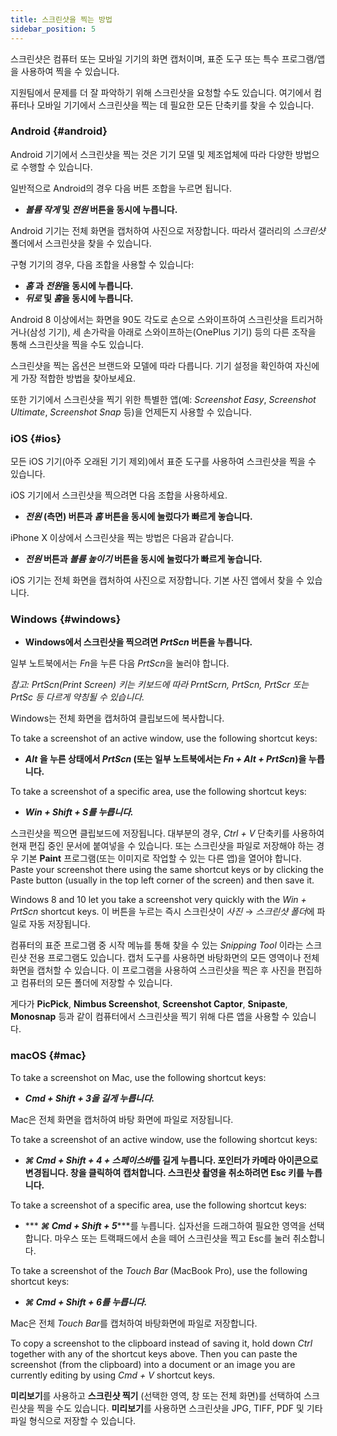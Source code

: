 ```yaml
---
title: 스크린샷을 찍는 방법
sidebar_position: 5
---
```


스크린샷은 컴퓨터 또는 모바일 기기의 화면 캡처이며, 표준 도구 또는 특수 프로그램/앱을 사용하여 찍을 수 있습니다.

지원팀에서 문제를 더 잘 파악하기 위해 스크린샷을 요청할 수도 있습니다. 여기에서 컴퓨터나 모바일 기기에서 스크린샷을 찍는 데 필요한 모든 단축키를 찾을 수 있습니다.

### Android {#android}

Android 기기에서 스크린샷을 찍는 것은 기기 모델 및 제조업체에 따라 다양한 방법으로 수행할 수 있습니다.

일반적으로 Android의 경우 다음 버튼 조합을 누르면 됩니다.

- ***볼륨 작게* 및 *전원* 버튼을 동시에 누릅니다.**

Android 기기는 전체 화면을 캡처하여 사진으로 저장합니다. 따라서 갤러리의 *스크린샷* 폴더에서 스크린샷을 찾을 수 있습니다.

구형 기기의 경우, 다음 조합을 사용할 수 있습니다:

- ***홈* 과 *전원*을 동시에 누릅니다.**
- ***뒤로* 및 *홈*을 동시에 누릅니다.**

Android 8 이상에서는 화면을 90도 각도로 손으로 스와이프하여 스크린샷을 트리거하거나(삼성 기기), 세 손가락을 아래로 스와이프하는(OnePlus 기기) 등의 다른 조작을 통해 스크린샷을 찍을 수도 있습니다.

스크린샷을 찍는 옵션은 브랜드와 모델에 따라 다릅니다. 기기 설정을 확인하여 자신에게 가장 적합한 방법을 찾아보세요.

또한 기기에서 스크린샷을 찍기 위한 특별한 앱(예: *Screenshot Easy*, *Screenshot Ultimate*, *Screenshot Snap* 등)을 언제든지 사용할 수 있습니다.

### iOS {#ios}

모든 iOS 기기(아주 오래된 기기 제외)에서 표준 도구를 사용하여 스크린샷을 찍을 수 있습니다.

iOS 기기에서 스크린샷을 찍으려면 다음 조합을 사용하세요.

- ***전원* (측면) 버튼과 *홈* 버튼을 동시에 눌렀다가 빠르게 놓습니다.**

iPhone X 이상에서 스크린샷을 찍는 방법은 다음과 같습니다.

- ***전원* 버튼과 *볼륨 높이기* 버튼을 동시에 눌렀다가 빠르게 놓습니다.**

iOS 기기는 전체 화면을 캡처하여 사진으로 저장합니다. 기본 사진 앱에서 찾을 수 있습니다.

### Windows {#windows}

- **Windows에서 스크린샷을 찍으려면 *PrtScn* 버튼을 누릅니다.**

일부 노트북에서는 *Fn*을 누른 다음 *PrtScn*을 눌러야 합니다.

*참고: PrtScn(Print Screen) 키는 키보드에 따라 PrntScrn, PrtScn, PrtScr 또는 PrtSc 등 다르게 약칭될 수 있습니다.*

Windows는 전체 화면을 캡처하여 클립보드에 복사합니다.

To take a screenshot of an active window, use the following shortcut keys:

- ***Alt* 을 누른 상태에서 *PrtScn* (또는 일부 노트북에서는 *Fn + Alt + PrtScn*)을 누릅니다.**

To take a screenshot of a specific area, use the following shortcut keys:

- ******Win + Shift + S를*** 누릅니다.***

스크린샷을 찍으면 클립보드에 저장됩니다. 대부분의 경우, *Ctrl + V* 단축키를 사용하여 현재 편집 중인 문서에 붙여넣을 수 있습니다. 또는 스크린샷을 파일로 저장해야 하는 경우 기본 **Paint** 프로그램(또는 이미지로 작업할 수 있는 다른 앱)을 열어야 합니다. Paste your screenshot there using the same shortcut keys or by clicking the Paste button (usually in the top left corner of the screen) and then save it.

Windows 8 and 10 let you take a screenshot very quickly with the *Win + PrtScn* shortcut keys. 이 버튼을 누르는 즉시 스크린샷이 *사진* → *스크린샷 폴더*에 파일로 자동 저장됩니다.

컴퓨터의 표준 프로그램 중 시작 메뉴를 통해 찾을 수 있는 *Snipping Tool* 이라는 스크린샷 전용 프로그램도 있습니다. 캡처 도구를 사용하면 바탕화면의 모든 영역이나 전체화면을 캡처할 수 있습니다. 이 프로그램을 사용하여 스크린샷을 찍은 후 사진을 편집하고 컴퓨터의 모든 폴더에 저장할 수 있습니다.

게다가 **PicPick**, **Nimbus Screenshot**, **Screenshot Captor**, **Snipaste**, **Monosnap** 등과 같이 컴퓨터에서 스크린샷을 찍기 위해 다른 앱을 사용할 수 있습니다.

### macOS {#mac}

To take a screenshot on Mac, use the following shortcut keys:

- ******Cmd + Shift + 3***을 길게 누릅니다.***

Mac은 전체 화면을 캡처하여 바탕 화면에 파일로 저장됩니다.

To take a screenshot of an active window, use the following shortcut keys:

- ***⌘ Cmd + Shift + 4 + 스페이스바*를 길게 누릅니다. 포인터가 카메라 아이콘으로 변경됩니다. 창을 클릭하여 캡처합니다. 스크린샷 촬영을 취소하려면 Esc 키를 누릅니다.**

To take a screenshot of a specific area, use the following shortcut keys:

- *** ***⌘ Cmd + Shift + 5******를 누릅니다. 십자선을 드래그하여 필요한 영역을 선택합니다. 마우스 또는 트랙패드에서 손을 떼어 스크린샷을 찍고 Esc를 눌러 취소합니다.

To take a screenshot of the *Touch Bar* (MacBook Pro), use the following shortcut keys:

- ******⌘ Cmd + Shift + 6***를 누릅니다.***

Mac은 전체 *Touch Bar*를 캡처하여 바탕화면에 파일로 저장합니다.

To copy a screenshot to the clipboard instead of saving it, hold down *Ctrl* together with any of the shortcut keys above. Then you can paste the screenshot (from the clipboard) into a document or an image you are currently editing by using *Cmd + V* shortcut keys.

**미리보기**를 사용하고 **스크린샷 찍기** (선택한 영역, 창 또는 전체 화면)를 선택하여 스크린샷을 찍을 수도 있습니다. **미리보기**를 사용하면 스크린샷을 JPG, TIFF, PDF 및 기타 파일 형식으로 저장할 수 있습니다.
